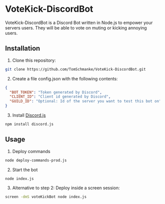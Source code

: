 # VoteKick-DiscordBot

VoteKick-DiscordBot is a Discord Bot written in Node.js to empower your servers users.
They will be able to vote on muting or kicking annoying users.

## Installation

1. Clone this repository:
```bash
git clone https://github.com/TomSchmanke/VoteKick-DiscordBot.git
```

2. Create a file config.json with the following contents:
```json
{
  "BOT_TOKEN": "Token generated by Discord",
  "CLIENT_ID": "Client id generated by Discord",
  "GUILD_ID": "Optional: Id of the server you want to test this bot on"
}
```

3. Install [Discord.js](https://discord.js.org/#/)
```bash
npm install discord.js
```

## Usage

1. Deploy commands 
```bash
node deploy-commands-prod.js
```

2. Start the bot
```bash
node index.js
```

3. Alternative to step 2: Deploy inside a screen session:
```bash
screen -dmS voteKickBot node index.js
```